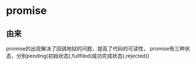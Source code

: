 # promise
## 由来
 promise的出现解决了回调地狱的问题，提高了代码的可读性，
promise有三种状态，分别pending(初始状态),fullfiled(成功完成状态),rejected()